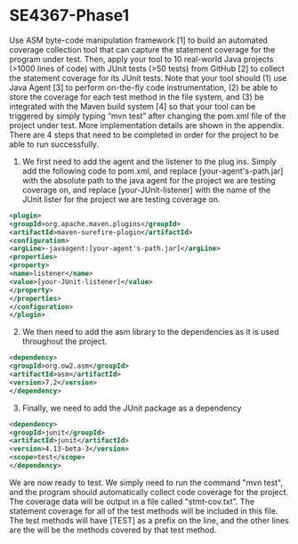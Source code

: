 # SE4367-Phase1
 Use ASM byte-code manipulation framework [1] to build an automated coverage collection tool that can capture the statement coverage for the program under test. Then, apply your tool to 10 real-world Java projects (>1000 lines of code) with JUnit tests (>50 tests) from GitHub [2] to collect the statement coverage for its JUnit tests. Note that your tool should (1) use Java Agent [3] to perform on-the-fly code instrumentation, (2) be able to store the coverage for each test method in the file system, and (3) be integrated with the Maven build system [4] so that your tool can be triggered by simply typing “mvn test” after changing the pom.xml file of the project under test. More implementation details are shown in the appendix. 
There are 4 steps that need to be completed in order for the project to be able to run successfully. 
1. We first need to add the agent and the listener to the plug ins.  Simply add the following code to pom.xml, and replace [your-agent's-path.jar] with the absolute path to the java agent for the project we are testing coverage on, and replace [your-JUnit-listener] with the name of the JUnit lister for the project we are testing coverage on.

```xml
<plugin>
<groupId>org.apache.maven.plugins</groupId>
<artifactId>maven-surefire-plugin</artifactId>
<configuration>
<argLine>-javaagent:[your-agent's-path.jar]</argLine>
<properties>
<property>
<name>listener</name>
<value>[your-JUnit-listener]</value>
</property>
</properties>
</configuration>
</plugin>
```

2. We then need to add the asm library to the dependencies as it is used throughout the project.  

```xml
<dependency>
<groupId>org.ow2.asm</groupId>
<artifactId>asm</artifactId>
<version>7.2</version>
</dependency>
```
 
3. Finally, we need to add the JUnit package as a dependency

```xml
<dependency>
<groupId>junit</groupId>
<artifactId>junit</artifactId>
<version>4.13-beta-3</version>
<scope>test</scope>
</dependency>
```

We are now ready to test.  We simply need to run the command "mvn test", and the program should automatically collect code coverage for the project.  The coverage data will be output in a file called "stmt-cov.txt".  The statement coverage for all of the test methods will be included in this file.  The test methods will have [TEST] as a prefix on the line, and the other lines are the will be the methods covered by that test method. 
